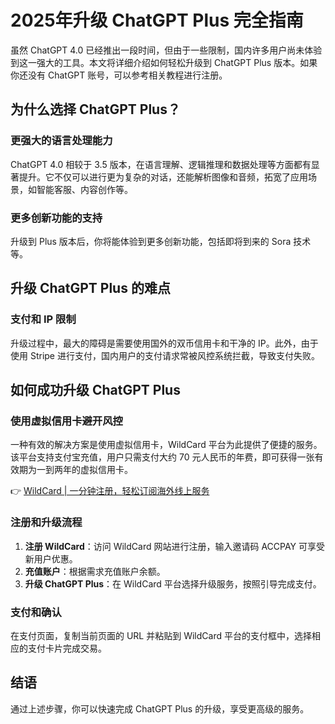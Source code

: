 # 2025年升级 ChatGPT Plus 完全指南

虽然 ChatGPT 4.0 已经推出一段时间，但由于一些限制，国内许多用户尚未体验到这一强大的工具。本文将详细介绍如何轻松升级到 ChatGPT Plus 版本。如果你还没有 ChatGPT 账号，可以参考相关教程进行注册。

## 为什么选择 ChatGPT Plus？

### 更强大的语言处理能力
ChatGPT 4.0 相较于 3.5 版本，在语言理解、逻辑推理和数据处理等方面都有显著提升。它不仅可以进行更为复杂的对话，还能解析图像和音频，拓宽了应用场景，如智能客服、内容创作等。

### 更多创新功能的支持
升级到 Plus 版本后，你将能体验到更多创新功能，包括即将到来的 Sora 技术等。

## 升级 ChatGPT Plus 的难点

### 支付和 IP 限制
升级过程中，最大的障碍是需要使用国外的双币信用卡和干净的 IP。此外，由于使用 Stripe 进行支付，国内用户的支付请求常被风控系统拦截，导致支付失败。

## 如何成功升级 ChatGPT Plus

### 使用虚拟信用卡避开风控
一种有效的解决方案是使用虚拟信用卡，WildCard 平台为此提供了便捷的服务。该平台支持支付宝充值，用户只需支付大约 70 元人民币的年费，即可获得一张有效期为一到两年的虚拟信用卡。

👉 [WildCard | 一分钟注册，轻松订阅海外线上服务](https://bbtdd.com/WildCard)

### 注册和升级流程
1. **注册 WildCard**：访问 WildCard 网站进行注册，输入邀请码 ACCPAY 可享受新用户优惠。
2. **充值账户**：根据需求充值账户余额。
3. **升级 ChatGPT Plus**：在 WildCard 平台选择升级服务，按照引导完成支付。

### 支付和确认
在支付页面，复制当前页面的 URL 并粘贴到 WildCard 平台的支付框中，选择相应的支付卡片完成交易。

## 结语
通过上述步骤，你可以快速完成 ChatGPT Plus 的升级，享受更高级的服务。